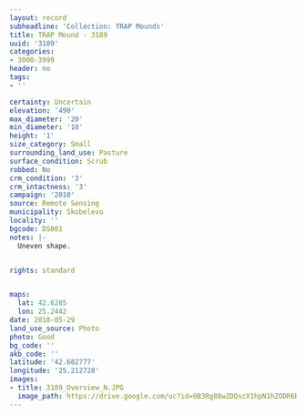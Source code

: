 ```yaml
---
layout: record
subheadline: 'Collection: TRAP Mounds'
title: TRAP Mound - 3189
uuid: '3189'
categories:
- 3000-3999
header: no
tags:
- ''

certainty: Uncertain
elevation: '490'
max_diameter: '20'
min_diameter: '10'
height: '1'
size_category: Small
surrounding_land_use: Pasture
surface_condition: Scrub
robbed: No
crm_condition: '3'
crm_intactness: '3'
campaign: '2010'
source: Remote Sensing
municipality: Skobelevo
locality: ''
bgcode: DS001
notes: |-
  Uneven shape.


rights: standard


maps:
  lat: 42.6285
  lon: 25.2442
date: 2018-05-29
land_use_source: Photo
photo: Good
bg_code: ''
akb_code: ''
latitude: '42.682777'
longitude: '25.212728'
images:
- title: 3189_Overview_N.JPG
  image_path: https://drive.google.com/uc?id=0B3Rg88wZDQscX1hpN1hZODR6RTQ
---
```

